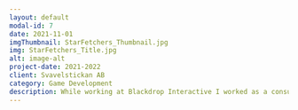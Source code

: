 ```yaml
---
layout: default
modal-id: 7
date: 2021-11-01
imgThumbnail: StarFetchers_Thumbnail.jpg
img: StarFetchers_Title.jpg
alt: image-alt
project-date: 2021-2022
client: Svavelstickan AB
category: Game Development
description: While working at Blackdrop Interactive I worked as a consultant with Svavelstickan AB, where I helped develop features for their upcoming game Star Fetchers. During my time in the project I helped with everything from the engine, the physics system, gameplay programming, systems programming, game design and dialog writing. A few notable contributions are the basebuilding system, the Casino area within the game which I both designed and created from scratch, and the underlying hierarchical UI system used in many menus and gameplay features.
---
```

